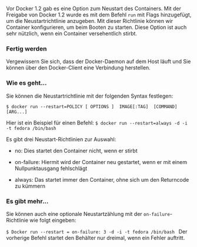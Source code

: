 Vor Docker 1.2 gab es eine Option zum Neustart des Containers. Mit der Freigabe von Docker 1.2 wurde es mit dem Befehl `run` mit Flags hinzugefügt, um die Neustartrichtlinie anzugeben. Mit dieser Richtlinie können wir Container konfigurieren, um beim Booten zu starten. Diese Option ist auch sehr nützlich, wenn ein Container versehentlich stirbt.

### Fertig werden

Vergewissern Sie sich, dass der Docker-Daemon auf dem Host läuft und Sie können über den Docker-Client eine Verbindung herstellen.

### Wie es geht…

Sie können die Neustartrichtlinie mit der folgenden Syntax festlegen:

`$ docker run --restart=POLICY [ OPTIONS ]  IMAGE[:TAG]  [COMMAND]  [ARG...] `

Hier ist ein Beispiel für einen Befehl:
`$ docker run --restart=always -d -i -t fedora /bin/bash`

Es gibt drei Neustart-Richtlinien zur Auswahl:

* no: Dies startet den Container nicht, wenn er stirbt

* on-failure: Hiermit wird der Container neu gestartet, wenn er mit einem Nullpunktausgang fehlschlägt

* always: Das startet immer den Container, ohne sich um den Returncode zu kümmern

### Es gibt mehr…

Sie können auch eine optionale Neustartzählung mit der `on-failure`-Richtlinie wie folgt eingeben:

`$ Docker run --restart = on-failure: 3 -d -i -t fedora /bin/bash
`
Der vorherige Befehl startet den Behälter nur dreimal, wenn ein Fehler auftritt.

